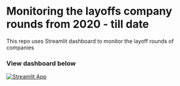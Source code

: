 # Monitoring the layoffs company rounds from 2020 - till date

This repo uses Streamlit dashboard to monitor the layoff rounds of companies

### View dashboard below

[![Streamlit App](https://static.streamlit.io/badges/streamlit_badge_black_white.svg)](https://monitoring-layoffs.streamlit.app/)